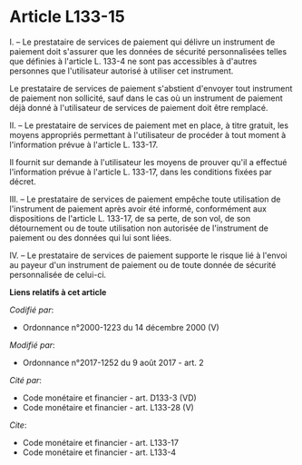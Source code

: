 # Article L133-15

I. – Le prestataire de services de paiement qui délivre un instrument de paiement doit s'assurer que les données de sécurité
personnalisées telles que définies à l'article L. 133-4 ne sont pas accessibles à d'autres personnes que l'utilisateur
autorisé à utiliser cet instrument.

Le prestataire de services de paiement s'abstient d'envoyer tout instrument de paiement non sollicité, sauf dans le cas où un
instrument de paiement déjà donné à l'utilisateur de services de paiement doit être remplacé.

II. – Le prestataire de services de paiement met en place, à titre gratuit, les moyens appropriés permettant à l'utilisateur
de procéder à tout moment à l'information prévue à l'article L. 133-17.

Il fournit sur demande à l'utilisateur les moyens de prouver qu'il a effectué l'information prévue à l'article L. 133-17,
dans les conditions fixées par décret.

III. – Le prestataire de services de paiement empêche toute utilisation de l'instrument de paiement après avoir été informé,
conformément aux dispositions de l'article L. 133-17, de sa perte, de son vol, de son détournement ou de toute utilisation
non autorisée de l'instrument de paiement ou des données qui lui sont liées.

IV. – Le prestataire de services de paiement supporte le risque lié à l'envoi au payeur d'un instrument de paiement ou de
toute donnée de sécurité personnalisée de celui-ci.

**Liens relatifs à cet article**

_Codifié par_:

  - Ordonnance n°2000-1223 du 14 décembre 2000 (V)

_Modifié par_:

  - Ordonnance n°2017-1252 du 9 août 2017 - art. 2

_Cité par_:

  - Code monétaire et financier - art. D133-3 (VD)
  - Code monétaire et financier - art. L133-28 (V)

_Cite_:

  - Code monétaire et financier - art. L133-17
  - Code monétaire et financier - art. L133-4

